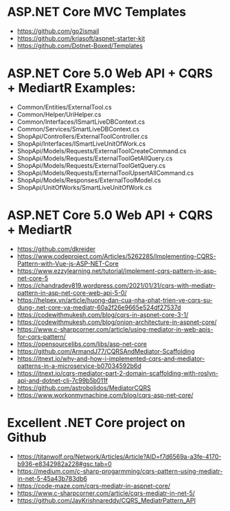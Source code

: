 # ASP.NET Core MVC Templates
+ https://github.com/go2ismail
+ https://github.com/kriasoft/aspnet-starter-kit
+ https://github.com/Dotnet-Boxed/Templates

# ASP.NET Core 5.0 Web API + CQRS + MediartR Examples:
+ Common/Entities/ExternalTool.cs
+ Common/Helper/UriHelper.cs
+ Common/Interfaces/ISmartLiveDBContext.cs
+ Common/Services/SmartLiveDBContext.cs
+ ShopApi/Controllers/ExternalToolController.cs
+ ShopApi/Interfaces/ISmartLiveUnitOfWork.cs
+ ShopApi/Models/Requests/ExternalToolCreateCommand.cs
+ ShopApi/Models/Requests/ExternalToolGetAllQuery.cs
+ ShopApi/Models/Requests/ExternalToolGetQuery.cs
+ ShopApi/Models/Requests/ExternalToolUpsertAllCommand.cs
+ ShopApi/Models/Responses/ExternalToolModel.cs
+ ShopApi/UnitOfWorks/SmartLiveUnitOfWork.cs

# ASP.NET Core 5.0 Web API + CQRS + MediartR
+ https://github.com/dkreider
+ https://www.codeproject.com/Articles/5262285/Implementing-CQRS-Pattern-with-Vue-js-ASP-NET-Core
+ https://www.ezzylearning.net/tutorial/implement-cqrs-pattern-in-asp-net-core-5
+ https://chandradev819.wordpress.com/2021/01/31/cqrs-with-mediatr-pattern-in-asp-net-core-web-api-5-0/
+ https://helpex.vn/article/huong-dan-cua-nha-phat-trien-ve-cqrs-su-dung-.net-core-va-mediatr-60a2f26e9665e524df27537d
+ https://codewithmukesh.com/blog/cqrs-in-aspnet-core-3-1/
+ https://codewithmukesh.com/blog/onion-architecture-in-aspnet-core/
+ https://www.c-sharpcorner.com/article/using-mediator-in-web-apis-for-cqrs-pattern/
+ https://opensourcelibs.com/libs/asp-net-core
+ https://github.com/ArmandJ77/CQRSAndMediator-Scaffolding
+ https://itnext.io/why-and-how-i-implemented-cqrs-and-mediator-patterns-in-a-microservice-b07034592b6d
+ https://itnext.io/cqrs-mediator-part-2-domain-scaffolding-with-roslyn-api-and-dotnet-cli-7c99b5b011f
+ https://github.com/astrobolidos/MediatorCQRS
+ https://www.workonmymachine.com/blog/cqrs-asp-net-core/

# Excellent .NET Core project on Github
+ https://titanwolf.org/Network/Articles/Article?AID=f7d6569a-a3fe-4170-b936-e8342982a228#gsc.tab=0
+ https://medium.com/c-sharp-progarmming/cqrs-pattern-using-mediatr-in-net-5-45a43b783db6
+ https://code-maze.com/cqrs-mediatr-in-aspnet-core/
+ https://www.c-sharpcorner.com/article/cqrs-mediatr-in-net-5/
+ https://github.com/JayKrishnareddy/CQRS_MediatrPattern_API
